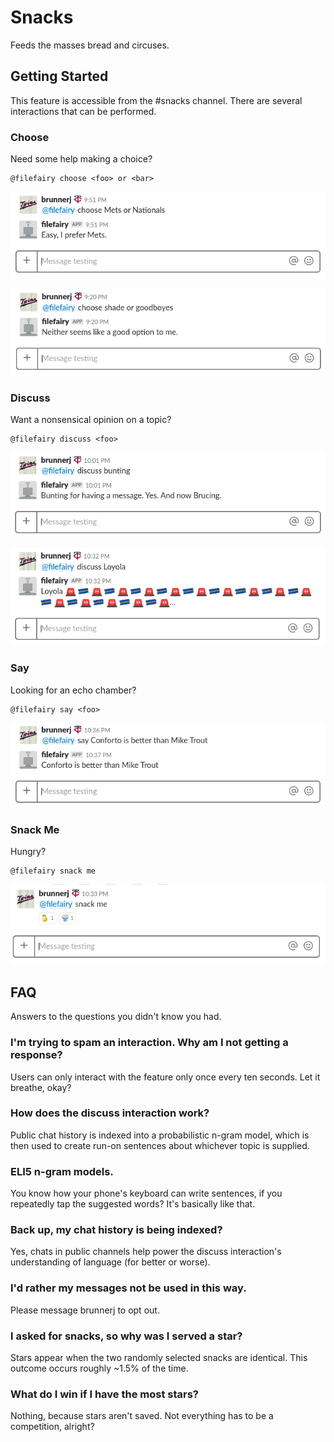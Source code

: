 # Snacks

Feeds the masses bread and circuses.

## Getting Started

This feature is accessible from the #snacks channel. There are several
interactions that can be performed.

### Choose

Need some help making a choice?

```
@filefairy choose <foo> or <bar>
```

![Example](images/choose_mets.png?raw=true)

![Example](images/choose_shade.png?raw=true)

### Discuss

Want a nonsensical opinion on a topic?

```
@filefairy discuss <foo>
```

![Example](images/discuss_bunting.png?raw=true)

![Example](images/discuss_loyola.png?raw=true)

### Say

Looking for an echo chamber?

```
@filefairy say <foo>
```

![Example](images/say.png?raw=true)

### Snack Me

Hungry?

```
@filefairy snack me
```

![Example](images/snack_me.png?raw=true)

## FAQ

Answers to the questions you didn't know you had.

### I'm trying to spam an interaction. Why am I not getting a response?

Users can only interact with the feature only once every ten seconds. Let it
breathe, okay?

### How does the discuss interaction work?

Public chat history is indexed into a probabilistic n-gram model, which is then 
used to create run-on sentences about whichever topic is supplied.

### ELI5 n-gram models.
You know how your phone's keyboard can write sentences, if you repeatedly tap
the suggested words? It's basically like that.

### Back up, my chat history is being indexed?

Yes, chats in public channels help power the discuss interaction's understanding
of language (for better or worse).

### I'd rather my messages not be used in this way.
Please message brunnerj to opt out.

### I asked for snacks, so why was I served a star?

Stars appear when the two randomly selected snacks are identical. This outcome
occurs roughly ~1.5% of the time.

### What do I win if I have the most stars?

Nothing, because stars aren't saved. Not everything has to be a competition,
alright?
